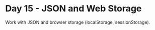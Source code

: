 # Day 15 - JSON and Web Storage

Work with JSON and browser storage (localStorage, sessionStorage).

